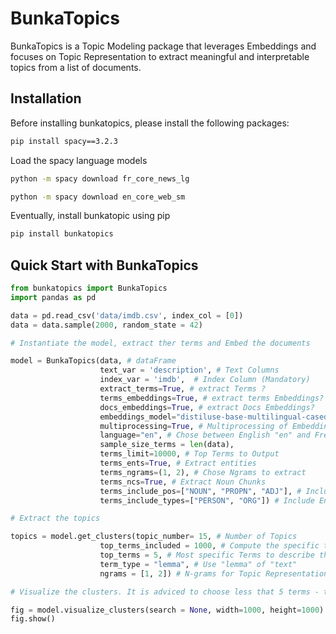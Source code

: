 # BunkaTopics

BunkaTopics is a Topic Modeling package that leverages Embeddings and focuses on Topic Representation to extract meaningful and interpretable topics from a list of documents.

## Installation

Before installing bunkatopics, please install the following packages:

```bash
pip install spacy==3.2.3
```

Load the spacy language models

```bash
python -m spacy download fr_core_news_lg
```

```bash
python -m spacy download en_core_web_sm
```

Eventually, install bunkatopic using pip

```bash
pip install bunkatopics
```

## Quick Start with BunkaTopics

```python
from bunkatopics import BunkaTopics
import pandas as pd

data = pd.read_csv('data/imdb.csv', index_col = [0])
data = data.sample(2000, random_state = 42)

# Instantiate the model, extract ther terms and Embed the documents

model = BunkaTopics(data, # dataFrame
                    text_var = 'description', # Text Columns
                    index_var = 'imdb',  # Index Column (Mandatory)
                    extract_terms=True, # extract Terms ?
                    terms_embeddings=True, # extract terms Embeddings?
                    docs_embeddings=True, # extract Docs Embeddings?
                    embeddings_model="distiluse-base-multilingual-cased-v1", # Chose an embeddings Model
                    multiprocessing=True, # Multiprocessing of Embeddings
                    language="en", # Chose between English "en" and French "fr"
                    sample_size_terms = len(data),
                    terms_limit=10000, # Top Terms to Output
                    terms_ents=True, # Extract entities
                    terms_ngrams=(1, 2), # Chose Ngrams to extract
                    terms_ncs=True, # Extract Noun Chunks
                    terms_include_pos=["NOUN", "PROPN", "ADJ"], # Include Part-of-Speech
                    terms_include_types=["PERSON", "ORG"]) # Include Entity Types

# Extract the topics

topics = model.get_clusters(topic_number= 15, # Number of Topics
                    top_terms_included = 1000, # Compute the specific terms from the top n terms
                    top_terms = 5, # Most specific Terms to describe the topics
                    term_type = "lemma", # Use "lemma" of "text"
                    ngrams = [1, 2]) # N-grams for Topic Representation

# Visualize the clusters. It is adviced to choose less that 5 terms - top_terms = 5 - to avoid overchanging the Figure

fig = model.visualize_clusters(search = None, width=1000, height=1000)
fig.show()
```
